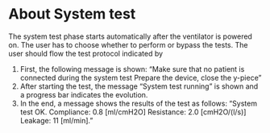 # About System test

The system test phase starts automatically after the ventilator is powered on. The user has to choose whether to perform or bypass the tests. The user should flow the test protocol indicated by

1. First, the following message is shown:
   “Make sure that no patient is connected during the system test
   Prepare the device, close the y-piece”
2. After starting the test, the message “System test running” is shown and a progress bar indicates the evolution.
3. In the end, a message shows the results of the test as follows:
   “System test OK.
   Compliance: 0.8 [ml/cmH2O]
   Resistance: 2.0 [cmH2O/(l/s)]
   Leakage: 11 [ml/min].”
